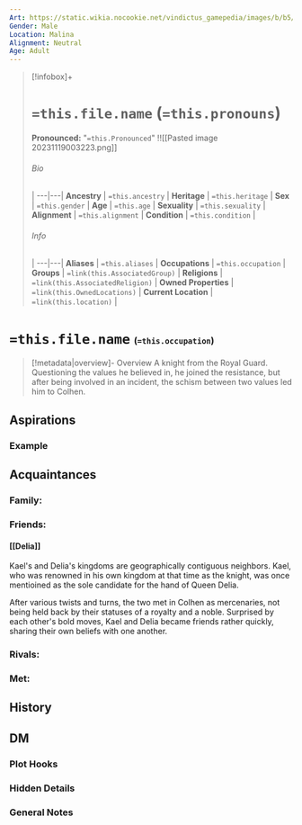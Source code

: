 ```yaml
---
Art: https://static.wikia.nocookie.net/vindictus_gamepedia/images/b/b5/Kael_%28NPC_Icon%29.png/revision/latest?cb=20200701153009
Gender: Male
Location: Malina
Alignment: Neutral
Age: Adult
---
```


> [!infobox]+
> # `=this.file.name` (`=this.pronouns`)
> **Pronounced:**  "`=this.Pronounced`"
> !![[Pasted image 20231119003223.png]]
> ###### Bio
>  |
> ---|---|
> **Ancestry** | `=this.ancestry` |
> **Heritage** | `=this.heritage` |
> **Sex** | `=this.gender` |
> **Age** | `=this.age` |
> **Sexuality** | `=this.sexuality` |
> **Alignment** | `=this.alignment` |
> **Condition** | `=this.condition` |
> ###### Info
>  |
> ---|---|
> **Aliases** | `=this.aliases` |
> **Occupations** | `=this.occupation` |
> **Groups** | `=link(this.AssociatedGroup)` |
> **Religions** | `=link(this.AssociatedReligion)` |
> **Owned Properties** | `=link(this.OwnedLocations)` |
> **Current Location** | `=link(this.location)` |

# **`=this.file.name`** <span style="font-size: medium">(`=this.occupation`)</span>
> [!metadata|overview]- Overview 
> A knight from the Royal Guard. Questioning the values he believed in, he joined the resistance, but after being involved in an incident, the schism between two values led him to Colhen.

## Aspirations
### Example


## Acquaintances
### Family:


### Friends:
#### [[Delia]] 
Kael's and Delia's kingdoms are geographically contiguous neighbors. Kael, who was renowned in his own kingdom at that time as the knight, was once mentioined as the sole candidate for the hand of Queen Delia.

After various twists and turns, the two met in Colhen as mercenaries, not being held back by their statuses of a royalty and a noble. Surprised by each other's bold moves, Kael and Delia became friends rather quickly, sharing their own beliefs with one another.

### Rivals:


### Met:


## History


## DM
### Plot Hooks


### Hidden Details


### General Notes


